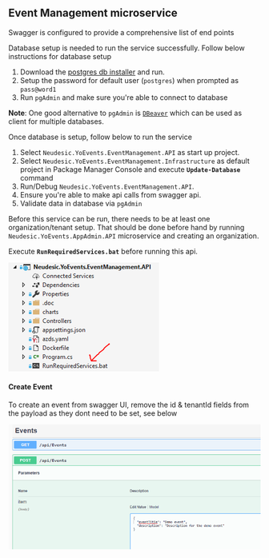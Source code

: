 ﻿## Event Management microservice

Swagger is configured to provide a comprehensive list of end points

Database setup is needed to run the service successfully. Follow below instructions for database setup

1. Download the [postgres db installer](https://www.postgresql.org/download/windows/) and run.
2. Setup the password for default user (`postgres`) when prompted as `pass@word1`
3. Run `pgAdmin` and make sure you're able to connect to database

**Note**: One good alternative to `pgAdmin` is [`DBeaver`](https://dbeaver.io/download/) which can be used as client for multiple databases.


Once database is setup, follow below to run the service 

1. Select `Neudesic.YoEvents.EventManagement.API` as start up project. 
2. Select `Neudesic.YoEvents.EventManagement.Infrastructure` as default project in Package Manager Console and 
 execute **`Update-Database`** command
3. Run/Debug `Neudesic.YoEvents.EventManagement.API`.
4. Ensure you're able to make api calls from swagger api.
5. Validate data in database via `pgAdmin`

Before this service can be run, there needs to be at least one organization/tenant setup. That should be done before hand by running 
`Neudesic.YoEvents.AppAdmin.API` microservice and creating an organization.

Execute **`RunRequiredServices.bat`** before running this api.

![Start Dependent Services](start-dependent-services.png)

#### Create Event

To create an event from swagger UI, remove the id & tenantId fields from the payload as they dont need to be set, see below

![Create Event](create-event.png)